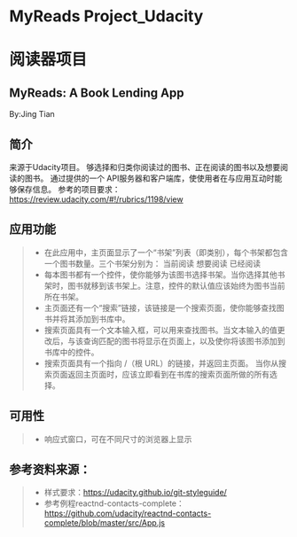 # MyReads Project_Udacity
# 阅读器项目
## MyReads: A Book Lending App
By:Jing Tian

## 简介
来源于Udacity项目。
够选择和归类你阅读过的图书、正在阅读的图书以及想要阅读的图书。
通过提供的一个 API服务器和客户端库，使使用者在与应用互动时能够保存信息。
参考的项目要求： https://review.udacity.com/#!/rubrics/1198/view

## 应用功能
> *  在此应用中，主页面显示了一个“书架”列表（即类别），每个书架都包含一个图书数量。三个书架分别为：
> 当前阅读
> 想要阅读
> 已经阅读
> * 每本图书都有一个控件，使你能够为该图书选择书架。当你选择其他书架时，图书就移到该书架上。注意，控件的默认值应该始终为图书当前所在书架。
> *  主页面还有一个“搜索”链接，该链接是一个搜索页面，使你能够查找图书并将其添加到书库中。
> *  搜索页面具有一个文本输入框，可以用来查找图书。当文本输入的值更改后，与该查询匹配的图书将显示在页面上，以及使你将该图书添加到书库中的控件。
> * 搜索页面具有一个指向 /（根 URL）的链接，并返回主页面。
> 当你从搜索页面返回主页面时，应该立即看到在书库的搜索页面所做的所有选择。

## 可用性
> * 响应式窗口，可在不同尺寸的浏览器上显示

## 参考资料来源：
> *  样式要求：https://udacity.github.io/git-styleguide/
> *  参考例程reactnd-contacts-complete：https://github.com/udacity/reactnd-contacts-complete/blob/master/src/App.js